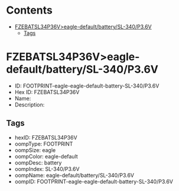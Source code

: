 



Contents
========

* [FZEBATSL34P36V>eagle-default/battery/SL-340/P3.6V](#fzebatsl34p36veagle-defaultbatterysl-340p36v)
	* [Tags](#tags)

# FZEBATSL34P36V>eagle-default/battery/SL-340/P3.6V

- ID: FOOTPRINT-eagle-eagle-default-battery-SL-340/P3.6V
- Hex ID: FZEBATSL34P36V
- Name: 
- Description: 

## Tags

- hexID: FZEBATSL34P36V
- oompType: FOOTPRINT
- oompSize: eagle
- oompColor: eagle-default
- oompDesc: battery
- oompIndex: SL-340/P3.6V
- oompName: eagle-default/battery/SL-340/P3.6V
- oompID: FOOTPRINT-eagle-eagle-default-battery-SL-340/P3.6V
